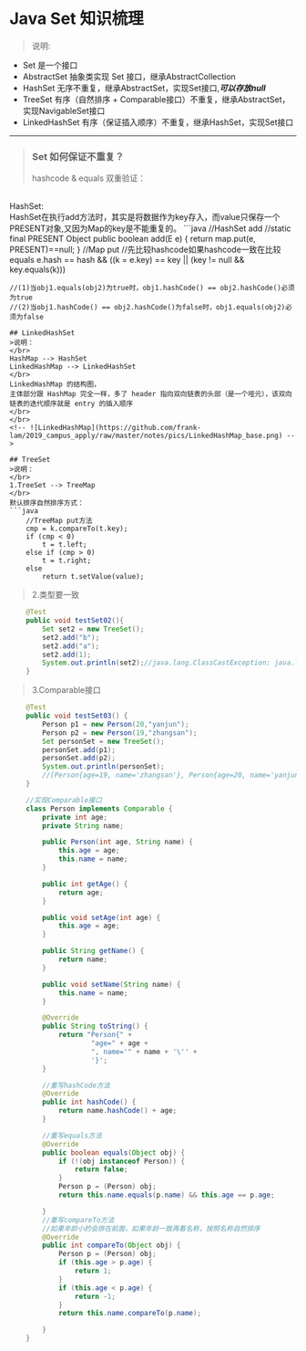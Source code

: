 # Java Set 知识梳理
>说明:
- Set 是一个接口
- AbstractSet 抽象类实现 Set 接口，继承AbstractCollection
- HashSet 无序不重复，继承AbstractSet，实现Set接口,***可以存放null*** 
- TreeSet 有序（自然排序 + Comparable接口）不重复，继承AbstractSet，实现NavigableSet接口
- LinkedHashSet 有序（保证插入顺序）不重复，继承HashSet，实现Set接口
--- 
>### Set 如何保证不重复？
>hashcode & equals 双重验证：
</br>
HashSet:
</br>
HashSet在执行add方法时，其实是将数据作为key存入，而value只保存一个PRESENT对象,又因为Map的key是不能重复的。
```java
    //HashSet add
    //static final PRESENT Object
    public boolean add(E e) {
        return map.put(e, PRESENT)==null;
    }
    //Map put
    //先比较hashcode如果hashcode一致在比较equals
    e.hash == hash && ((k = e.key) == key || (key != null && key.equals(k)))
    
    //(1)当obj1.equals(obj2)为true时，obj1.hashCode() == obj2.hashCode()必须为true  
    //(2)当obj1.hashCode() == obj2.hashCode()为false时，obj1.equals(obj2)必须为false
```
## LinkedHashSet
>说明：
</br>
HashMap --> HashSet
LinkedHashMap --> LinkedHashSet
</br>
LinkedHashMap 的结构图，
主体部分跟 HashMap 完全一样，多了 header 指向双向链表的头部（是一个哑元），该双向链表的迭代顺序就是 entry 的插入顺序
</br>
</br>
<!-- ![LinkedHashMap](https://github.com/frank-lam/2019_campus_apply/raw/master/notes/pics/LinkedHashMap_base.png) -->

## TreeSet
>说明：
</br>
1.TreeSet --> TreeMap
</br>
默认排序自然排序方式：
```java
    //TreeMap put方法
    cmp = k.compareTo(t.key);
    if (cmp < 0)
        t = t.left;
    else if (cmp > 0)
        t = t.right;
    else
        return t.setValue(value);
```
>2.类型要一致
```java
    @Test
    public void testSet02(){
        Set set2 = new TreeSet();
        set2.add("b");
        set2.add("a");
        set2.add(1);
        System.out.println(set2);//java.lang.ClassCastException: java.lang.String cannot be cast to java.lang.Integer
    }
```
>3.Comparable接口
```java
    @Test
    public void testSet03() {
        Person p1 = new Person(20,"yanjun");
        Person p2 = new Person(19,"zhangsan");
        Set personSet = new TreeSet();
        personSet.add(p1);
        personSet.add(p2);
        System.out.println(personSet);
        //[Person{age=19, name='zhangsan'}, Person{age=20, name='yanjun'}]
    }

    //实现Comparable接口
    class Person implements Comparable {
        private int age;
        private String name;

        public Person(int age, String name) {
            this.age = age;
            this.name = name;
        }

        public int getAge() {
            return age;
        }

        public void setAge(int age) {
            this.age = age;
        }

        public String getName() {
            return name;
        }

        public void setName(String name) {
            this.name = name;
        }

        @Override
        public String toString() {
            return "Person{" +
                    "age=" + age +
                    ", name='" + name + '\'' +
                    '}';
        }

        //重写hashCode方法    
        @Override
        public int hashCode() {
            return name.hashCode() + age;
        }

        //重写equals方法 
        @Override
        public boolean equals(Object obj) {
            if (!(obj instanceof Person)) {
                return false;
            }
            Person p = (Person) obj;
            return this.name.equals(p.name) && this.age == p.age;

        }
        //重写compareTo方法
        //如果年龄小的会排在前面，如果年龄一致再看名称，按照名称自然排序
        @Override
        public int compareTo(Object obj) {
            Person p = (Person) obj;
            if (this.age > p.age) {
                return 1;
            }
            if (this.age < p.age) {
                return -1;
            }
            return this.name.compareTo(p.name);

        }
    }
```
